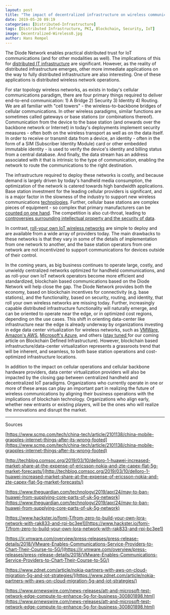 ```yaml
---
layout: post
title: "The impact of decentralized infrastructure on wireless communications"
date: 2019-05-20 09:19
categories: [Distributed-Infrastructure]
tags: [Distributed Infrastructure, PKI, Blockchain, Security, IoT]
image: Decentralized-Wireless0.jpg
author: Hans Rempel
---
```


The Diode Network enables practical distributed trust for IoT communications (and for other modalities as well).  The implications of this for [distributed IT infrastructure](https://diode.io/distributed-infrastructure/2019/03/07/the-end-of-mining.html) are significant.  However, as the reality of distributed infrastructure emerges, other more immediate applications on the way to fully distributed infrastructure are also interesting.  One of these applications is distributed wireless network operations.

For star topology wireless networks, as exists in today's cellular communications paradigm, there are four primary things required to deliver end-to-end communication: 1) A Bridge 2) Security 3) Identity 4) Routing.  We are all familiar with "cell towers" - the wireless-to-backbone bridges of cellular communications.  In other wireless paradigms, similar functions are sometimes called gateways or base stations (or combinations thereof).  Communication from the device to the base station (and onwards over the backbone network or Internet) in today's deployments implement security measures - often both on the wireless transport as well as on the data itself.  In order to receive or transmit data from a device, an identity - often in the form of a SIM (Subscriber Identity Module) card or other embedded immutable identity - is used to verify the device's identity and billing status from a central database.  And finally, the data stream has an address associated with it that is intrinsic to the type of communication, enabling the network to route the communications to the right destination.

The infrastructure required to deploy these networks is costly, and because demand is largely driven by today's handheld media consumption, the optimization of the network is catered towards high bandwidth applications.  Base station investment for the leading cellular providers is significant, and is a major factor in the slowness of the industry to support new wireless communications [technologies](https://www.scmp.com/tech/china-tech/article/2101138/china-mobile-grapples-internet-things-after-its-wrong-footed).  Further, cellular base stations are complex pieces of equipment - so complex that primary manufacturers can be [counted on one hand](http://techblog.comsoc.org/2019/03/10/delloro-1-huawei-increased-market-share-at-the-expense-of-ericsson-nokia-and-zte-capex-flat-5g-market-forecasts/).  The competition is also cut-throat, leading to [controversies surrounding intellectual property and the security of data](https://www.theguardian.com/technology/2019/apr/24/may-to-ban-huawei-from-supplying-core-parts-of-uk-5g-network).  

In contrast, [roll-your own IoT wireless networks](https://www.hackster.io/fomi-T/from-zero-to-build-your-own-lora-network-with-rak833-and-rpi-bc3ee1) are simple to deploy and are available from a wide array of providers today.  The main drawbacks to these networks is that they vary in some of the details of implementation from one network to another, and the base station operators from one network are not incentivized to support communications for devices outside of their control.  

In the coming years, as big business continues to operate large, costly, and unwieldy centralized networks optimized for handheld communications, and as roll-your own IoT network operators become more efficient and standardized, blockchain based communications based on the Diode Network will help close the gap.  The Diode Network provides both the economy, based on blockchain incentives for connectivity (e.g. base stations), and the functionality, based on security, routing, and identity, that roll your own wireless networks are missing today.  Further, increasingly capable distributed infrastructure functionality will naturally emerge, and can be oriented to operate near the edge, or in optimized cost regions, depending on the use cases.  This shift in orienting data-center like infrastructure near the edge is already underway by organizations investing in edge data center virtualization for wireless networks, such as [VMWare](https://ir.vmware.com/overview/press-releases/press-release-details/2018/VMware-Enables-Communications-Service-Providers-to-Chart-Their-Course-to-5G/), [Amazon's AWS](https://www.zdnet.com/article/nokia-partners-with-aws-on-cloud-migration-5g-and-iot-strategies/), [Microsoft's Azure](https://www.prnewswire.com/news-releases/att-and-microsoft-test-network-edge-compute-to-enhance-5g-for-business-300801898.html), and others ([stay tuned ](https://diode.io/blog/)for our coming article on Blockchain Defined Infrastructure).  However, blockchain based infrastructure/data-center virtualization represents a grassroots trend that will be inherent, and seamless, to both base station operations and cost-optimized infrastructure locations.  

In addition to the impact on cellular operations and cellular backbone hardware providers, data center virtualization providers will also be impacted by the closing gap between centralized handheld and decentralized IoT paradigms.  Organizations who currently operate in one or more of these areas can play an important part in realizing the future of wireless communications by aligning their business operations with the implications of blockchain technology. Organizations who align early, whether new entrants or existing players, will be the ones who will realize the innovations and disrupt the market.

<hr/>

Sources

[https://www.scmp.com/tech/china-tech/article/2101138/china-mobile-grapples-internet-things-after-its-wrong-footed](https://www.scmp.com/tech/china-tech/article/2101138/china-mobile-grapples-internet-things-after-its-wrong-footed)

[http://techblog.comsoc.org/2019/03/10/delloro-1-huawei-increased-market-share-at-the-expense-of-ericsson-nokia-and-zte-capex-flat-5g-market-forecasts/](http://techblog.comsoc.org/2019/03/10/delloro-1-huawei-increased-market-share-at-the-expense-of-ericsson-nokia-and-zte-capex-flat-5g-market-forecasts/)

[https://www.theguardian.com/technology/2019/apr/24/may-to-ban-huawei-from-supplying-core-parts-of-uk-5g-network](https://www.theguardian.com/technology/2019/apr/24/may-to-ban-huawei-from-supplying-core-parts-of-uk-5g-network)

[https://www.hackster.io/fomi-T/from-zero-to-build-your-own-lora-network-with-rak833-and-rpi-bc3ee1](https://www.hackster.io/fomi-T/from-zero-to-build-your-own-lora-network-with-rak833-and-rpi-bc3ee1)

[https://ir.vmware.com/overview/press-releases/press-release-details/2018/VMware-Enables-Communications-Service-Providers-to-Chart-Their-Course-to-5G/](https://ir.vmware.com/overview/press-releases/press-release-details/2018/VMware-Enables-Communications-Service-Providers-to-Chart-Their-Course-to-5G/)

[https://www.zdnet.com/article/nokia-partners-with-aws-on-cloud-migration-5g-and-iot-strategies/](https://www.zdnet.com/article/nokia-partners-with-aws-on-cloud-migration-5g-and-iot-strategies/)

[https://www.prnewswire.com/news-releases/att-and-microsoft-test-network-edge-compute-to-enhance-5g-for-business-300801898.html](https://www.prnewswire.com/news-releases/att-and-microsoft-test-network-edge-compute-to-enhance-5g-for-business-300801898.html)